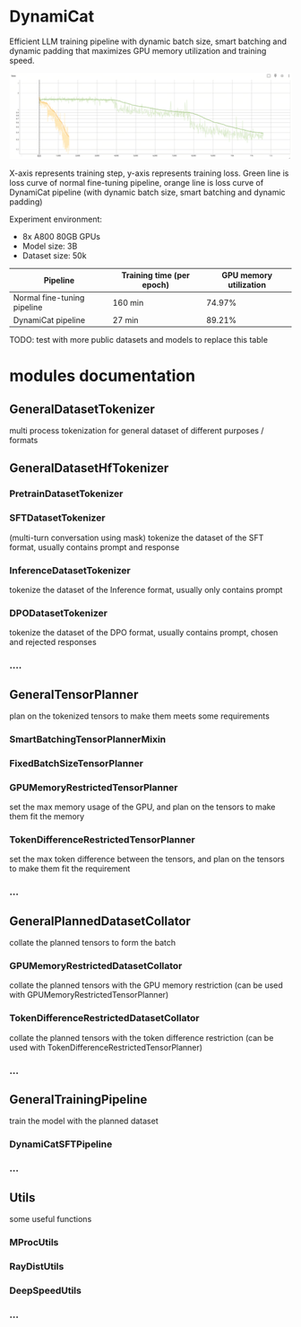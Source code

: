 
# DynamiCat

Efficient LLM training pipeline with dynamic batch size, smart batching and dynamic padding that maximizes GPU memory utilization and training speed.


![compare_loss_curve.png](img%2Fcompare_loss_curve.png)

X-axis represents training step, y-axis represents training loss. Green line is loss curve of normal fine-tuning pipeline, orange line is loss curve of DynamiCat pipeline (with dynamic batch size, smart batching and dynamic padding)


Experiment environment:
- 8x A800 80GB GPUs
- Model size: 3B
- Dataset size: 50k

| Pipeline                    | Training time (per epoch) | GPU memory utilization |
|-----------------------------|---------------------------|------------------------|
| Normal fine-tuning pipeline | 160 min                   | 74.97%                 |
| DynamiCat pipeline          | 27 min                    | 89.21%                 |

TODO: test with more public datasets and models to replace this table 


# modules documentation



## GeneralDatasetTokenizer

multi process tokenization for general dataset of different purposes / formats

## GeneralDatasetHfTokenizer

### PretrainDatasetTokenizer

### SFTDatasetTokenizer
(multi-turn conversation using mask)
tokenize the dataset of the SFT format, usually contains prompt and response

### InferenceDatasetTokenizer

tokenize the dataset of the Inference format, usually only contains prompt

### DPODatasetTokenizer

tokenize the dataset of the DPO format, usually contains prompt, chosen and rejected responses

### ....


## GeneralTensorPlanner

plan on the tokenized tensors to make them meets some requirements


### SmartBatchingTensorPlannerMixin


### FixedBatchSizeTensorPlanner



### GPUMemoryRestrictedTensorPlanner

set the max memory usage of the GPU, and plan on the tensors to make them fit the memory

### TokenDifferenceRestrictedTensorPlanner

set the max token difference between the tensors, and plan on the tensors to make them fit the requirement

### ...


## GeneralPlannedDatasetCollator

collate the planned tensors to form the batch

### GPUMemoryRestrictedDatasetCollator

collate the planned tensors with the GPU memory restriction (can be used with GPUMemoryRestrictedTensorPlanner)

### TokenDifferenceRestrictedDatasetCollator

collate the planned tensors with the token difference restriction (can be used with TokenDifferenceRestrictedTensorPlanner)

### ...


## GeneralTrainingPipeline

train the model with the planned dataset

### DynamiCatSFTPipeline

### ...

## Utils

some useful functions

### MProcUtils

### RayDistUtils

### DeepSpeedUtils

### ...